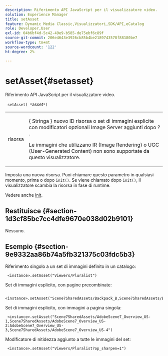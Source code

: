 ```yaml
---
description: Riferimento API JavaScript per il visualizzatore video.
solution: Experience Manager
title: setAsset
feature: Dynamic Media Classic,Visualizzatori,SDK/API,eCatalog
role: Developer,User
exl-id: 04b6bf4d-5c42-49e9-b585-de75ebf6c89f
source-git-commit: 206e4643e3926cb85b4be2189743578f88180be7
workflow-type: tm+mt
source-wordcount: '122'
ht-degree: 2%

---
```


# setAsset{#setasset}

Riferimento API JavaScript per il visualizzatore video.

` setAsset( *`asset`*)`

<table id="table_896DFF34A68A403DB93A6D597461A573"> 
 <tbody> 
  <tr> 
   <td colname="col1"> <p> <span class="codeph"> <span class="varname"> risorsa  </span> </span> </p> </td> 
   <td colname="col2"> <p>{ <span class="codeph"> Stringa </span>} nuovo ID risorsa o set di immagini esplicite con modificatori opzionali Image Server aggiunti dopo <span class="codeph"> ? </span>. </p> <p> Le immagini che utilizzano IR (Image Rendering) o UGC (User-Generated Content) non sono supportate da questo visualizzatore. </p> </td> 
  </tr> 
 </tbody> 
</table>

Imposta una nuova risorsa. Puoi chiamare questo parametro in qualsiasi momento, prima o dopo `init()`. Se viene chiamato dopo `init()`, il visualizzatore scambia la risorsa in fase di runtime.

Vedere anche [init](../../../c-html5-s7-aem-asset-viewers/c-html5-20-ecatalog-viewer-about/c-html5-20-ecatalog-viewer-javascriptapiref/r-html5-ecatalog-viewer-20-javascriptapiref-init.md#reference-aee94dd92a28410784f7a1792e28683b).

## Restituisce {#section-1d3cf85bc7cc4dfe9670e038d02b9101}

Nessuno.

## Esempio {#section-9e9332aa86b74a5fb321375c03fdc5b3}

Riferimento singolo a un set di immagini definito in un catalogo:

```
 <instance>.setAsset("Viewers/Pluralist")
```

Set di immagini esplicito, con pagine precombinate:

```
 <instance>.setAsset("Scene7SharedAssets/Backpack_B,Scene7SharedAssets/Backpack_C,Scene7SharedAssets/Backpack_H,Scene7SharedAssets/Backpack_J")
```

Set di immagini esplicito, con immagini a pagina singola:

```
 <instance>.setAsset("Scene7SharedAssets/AdobeScene7_Overview_US-1,Scene7SharedAssets/AdobeScene7_Overview_US-2:AdobeScene7_Overview_US-3,Scene7SharedAssets/AdobeScene7_Overview_US-4")
```

Modificatore di nitidezza aggiunto a tutte le immagini del set:

```
 <instance>.setAsset("Viewers/Pluralist?op_sharpen=1")
```
